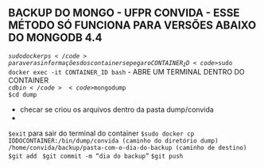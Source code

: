 ## BACKUP DO MONGO - UFPR CONVIDA - ESSE MÉTODO SÓ FUNCIONA PARA VERSÕES ABAIXO DO MONGODB 4.4
<code>$sudo docker ps</code> para ver as informações dos containers e pegar o CONTAINER_ID  
<code>$sudo docker exec -it CONTAINER_ID bash</code> - ABRE UM TERMINAL DENTRO DO CONTAINER  
<code>$cd bin</code>  
<code>$mongodump</code>  
<code>$cd dump</code>  
<ul><li>checar se criou os arquivos dentro da pasta dump/convida<li></ul>  
<code>$exit</code> para sair do terminal do container  
<code>$sudo docker cp IDDOCONTAINER:/bin/dump/convida (caminho do diretório dump)</code>  
<code>/home/convida/backup/pasta-com-o-dia-do-backup (caminho de destino)</code>  
<code>$git add <pasta-do-backup></code>  
<code>$git commit -m “dia do backup”</code>  
<code>$git push</code>  